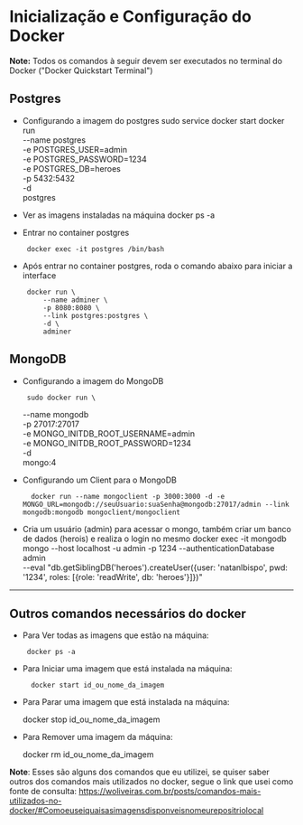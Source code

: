 # Inicialização e Configuração do Docker

**Note:** Todos os comandos à seguir devem ser executados no terminal do Docker ("Docker Quickstart Terminal")

## Postgres

- Configurando a imagem do postgres
  sudo service docker start
  docker run \
   --name postgres \
   -e POSTGRES_USER=admin \
   -e POSTGRES_PASSWORD=1234 \
   -e POSTGRES_DB=heroes \
   -p 5432:5432 \
   -d \
   postgres

* Ver as imagens instaladas na máquina
  docker ps -a

- Entrar no container postgres

       docker exec -it postgres /bin/bash

- Após entrar no container postgres, roda o comando abaixo para iniciar a interface

       docker run \
           --name adminer \
           -p 8080:8080 \
           --link postgres:postgres \
           -d \
           adminer

## MongoDB

- Configurando a imagem do MongoDB

       sudo docker run \

  --name mongodb \
   -p 27017:27017 \
   -e MONGO_INITDB_ROOT_USERNAME=admin \
   -e MONGO_INITDB_ROOT_PASSWORD=1234 \
   -d \
   mongo:4

* Configurando um Client para o MongoDB

        docker run --name mongoclient -p 3000:3000 -d -e MONGO_URL=mongodb://seuUsuario:suaSenha@mongodb:27017/admin --link mongodb:mongodb mongoclient/mongoclient

* Cria um usuário (admin) para acessar o mongo, também criar um banco de dados (herois) e realiza o login no mesmo
  docker exec -it mongodb \
   mongo --host localhost -u admin -p 1234 --authenticationDatabase admin \
   --eval "db.getSiblingDB('heroes').createUser({user: 'natanlbispo', pwd: '1234', roles: [{role: 'readWrite', db: 'heroes'}]})"

---

## Outros comandos necessários do docker

- Para Ver todas as imagens que estão na máquina:

       docker ps -a

- Para Iniciar uma imagem que está instalada na máquina:

        docker start id_ou_nome_da_imagem

- Para Parar uma imagem que está instalada na máquina:

  docker stop id_ou_nome_da_imagem

- Para Remover uma imagem da máquina:

  docker rm id_ou_nome_da_imagem

**Note**: Esses são alguns dos comandos que eu utilizei, se quiser saber outros dos comandos mais utilizados no docker, segue o link que usei como fonte de consulta: <https://woliveiras.com.br/posts/comandos-mais-utilizados-no-docker/#Comoeuseiquaisasimagensdisponveisnomeurepositriolocal>
